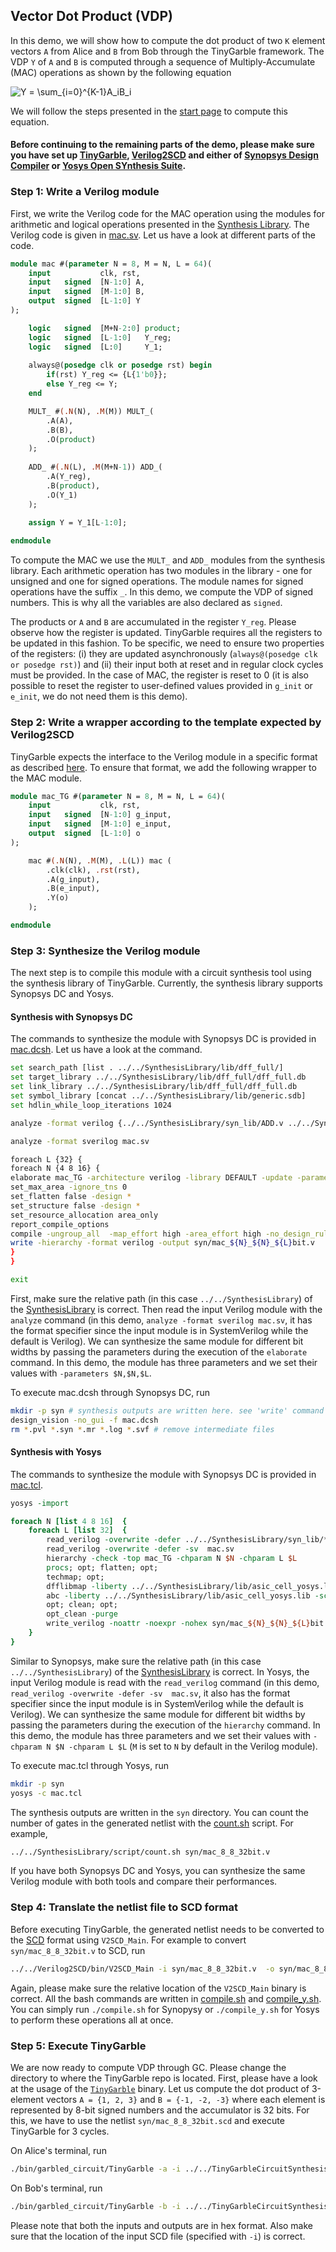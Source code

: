 ## Vector Dot Product (VDP)

In this demo, we will show how to compute the dot product of two `K` element vectors `A` from Alice and `B` from Bob through the TinyGarble framework.
The VDP `Y` of `A` and `B` is computed through a sequence of Multiply-Accumulate (MAC) operations as shown by the following equation

![Y = \sum_{i=0}^{K-1}A_iB_i](https://render.githubusercontent.com/render/math?math=Y%20%3D%20%5Csum_%7Bi%3D0%7D%5E%7BK-1%7DA_iB_i)

We will follow the steps presented in the [start page](/README.md) to compute this equation. 

#### Before continuing to the remaining parts of the demo, please make sure you have set up [TinyGarble](https://github.com/esonghori/TinyGarble), [Verilog2SCD](/Verilog2SCD) and either of [Synopsys Design Compiler](https://www.synopsys.com/implementation-and-signoff/rtl-synthesis-test/design-compiler-graphical.html) or [Yosys Open SYnthesis Suite](http://www.clifford.at/yosys/). 

### Step 1: Write a Verilog module

First, we write the Verilog code for the MAC operation using the modules for arithmetic and logical operations presented in the [Synthesis Library](/SynthesisLibrary/syn_lib). The Verilog code is given in [mac.sv](/demo/vdp/mac.sv). Let us have a look at different parts of the code. 

```SystemVerilog
module mac #(parameter N = 8, M = N, L = 64)( 
	input			clk, rst,
	input	signed	[N-1:0] A,
	input	signed	[M-1:0] B,
	output	signed	[L-1:0]	Y   
);

	logic	signed	[M+N-2:0] product; 
	logic	signed	[L-1:0]	  Y_reg;
	logic	signed	[L:0]	  Y_1;
	
	always@(posedge clk or posedge rst) begin
		if(rst) Y_reg <= {L{1'b0}};
		else Y_reg <= Y;
	end

	MULT_ #(.N(N), .M(M)) MULT_(
		.A(A),
		.B(B),
		.O(product)
	);	
	
	ADD_ #(.N(L), .M(M+N-1)) ADD_(
		.A(Y_reg),
		.B(product),
		.O(Y_1)
	); 
	
	assign Y = Y_1[L-1:0];

endmodule
```

To compute the MAC we use the `MULT_` and `ADD_` modules from the synthesis library. 
Each arithmetic operation has two modules in the library - one for unsigned and one for signed operations. 
The module names for signed operations have the suffix `_`. 
In this demo, we compute the VDP of signed numbers. This is why all the variables are also declared as `signed`.

The products or `A` and `B` are accumulated in the register `Y_reg`. 
Please observe how the register is updated. 
TinyGarble requires all the registers to be updated in this fashion. 
To be specific, we need to ensure two properties of the registers: (i) they are updated asynchronously (`always@(posedge clk or posedge rst)`) and (ii) their input both at reset and in regular clock cycles must be provided. 
In the case of MAC, the register is reset to 0 
(it is also possible to reset the register to user-defined values provided in `g_init` or `e_init`, we do not need them is this demo).


### Step 2: Write a wrapper according to the template expected by Verilog2SCD

TinyGarble expects the interface to the Verilog module in a specific format as described [here](/Verilog2SCD/README.md#circuit-format).
To ensure that format, we add the following wrapper to the MAC module. 

```SystemVerilog
module mac_TG #(parameter N = 8, M = N, L = 64)( 
	input			clk, rst,
	input	signed	[N-1:0] g_input,
	input	signed	[M-1:0] e_input,
	output	signed	[L-1:0]	o   
);

	mac #(.N(N), .M(M), .L(L)) mac (
		.clk(clk), .rst(rst),
		.A(g_input),
		.B(e_input),
		.Y(o) 	
	);

endmodule
```

### Step 3: Synthesize the Verilog module

The next step is to compile this module with a circuit synthesis tool using the synthesis library of TinyGarble.
Currently, the synthesis library supports Synopsys DC and Yosys. 

#### Synthesis with Synopsys DC

The commands to synthesize the module with Synopsys DC is provided in [mac.dcsh](/demo/vdp/mac.dcsh). Let us have a look at the command. 

```bash
set search_path [list . ../../SynthesisLibrary/lib/dff_full/]
set target_library ../../SynthesisLibrary/lib/dff_full/dff_full.db
set link_library ../../SynthesisLibrary/lib/dff_full/dff_full.db
set symbol_library [concat ../../SynthesisLibrary/lib/generic.sdb]
set hdlin_while_loop_iterations 1024

analyze -format verilog {../../SynthesisLibrary/syn_lib/ADD.v ../../SynthesisLibrary/syn_lib/ADD_.v ../../SynthesisLibrary/syn_lib/COMP.v ../../SynthesisLibrary/syn_lib/COUNT.v ../../SynthesisLibrary/syn_lib/DIV.v ../../SynthesisLibrary/syn_lib/DIV_.v ../../SynthesisLibrary/syn_lib/FA.v ../../SynthesisLibrary/syn_lib/MULT.v ../../SynthesisLibrary/syn_lib/MULT_.v ../../SynthesisLibrary/syn_lib/MUX.v ../../SynthesisLibrary/syn_lib/SHIFT_LEFT.v ../../SynthesisLibrary/syn_lib/SHIFT_RIGHT.v ../../SynthesisLibrary/syn_lib/SUB.v ../../SynthesisLibrary/syn_lib/SUB_.v ../../SynthesisLibrary/syn_lib/TwosComplement.v ../../SynthesisLibrary/syn_lib/square_root.v }

analyze -format sverilog mac.sv

foreach L {32} {
foreach N {4 8 16} {
elaborate mac_TG -architecture verilog -library DEFAULT -update -parameters $N,$N,$L
set_max_area -ignore_tns 0 
set_flatten false -design *
set_structure false -design *
set_resource_allocation area_only
report_compile_options
compile -ungroup_all  -map_effort high -area_effort high -no_design_rule
write -hierarchy -format verilog -output syn/mac_${N}_${N}_${L}bit.v
}
}

exit
```

First, make sure the relative path (in this case `../../SynthesisLibrary`) of the [SynthesisLibrary](/SynthesisLibrary) is correct.
Then read the input Verilog module with the `analyze` command (in this demo, `analyze -format sverilog mac.sv`, it has the format specifier since the input module is in SystemVerilog while the default is Verilog).
We can synthesize the same module for different bit widths by passing the parameters during the execution of the `elaborate` command. 
In this demo, the module has three parameters and we set their values with `-parameters $N,$N,$L`.

To execute mac.dcsh through Synopsys DC, run
```bash
mkdir -p syn # synthesis outputs are written here. see 'write' command at the end of the dcsh file
design_vision -no_gui -f mac.dcsh
rm *.pvl *.syn *.mr *.log *.svf # remove intermediate files
```

#### Synthesis with Yosys

The commands to synthesize the module with Synopsys DC is provided in [mac.tcl](/demo/vdp/mac.tcl).  

```tcl
yosys -import

foreach N [list 4 8 16]  {
	foreach L [list 32]  {
		read_verilog -overwrite -defer ../../SynthesisLibrary/syn_lib/*.v 
		read_verilog -overwrite -defer -sv  mac.sv 
		hierarchy -check -top mac_TG -chparam N $N -chparam L $L
		procs; opt; flatten; opt; 
		techmap; opt;
		dfflibmap -liberty ../../SynthesisLibrary/lib/asic_cell_yosys.lib
		abc -liberty ../../SynthesisLibrary/lib/asic_cell_yosys.lib -script ../../SynthesisLibrary/lib/script.abc; 
		opt; clean; opt;
		opt_clean -purge
		write_verilog -noattr -noexpr -nohex syn/mac_${N}_${N}_${L}bit.v
	}
}
```

Similar to Synopsys, make sure the relative path (in this case `../../SynthesisLibrary`) of the [SynthesisLibrary](/SynthesisLibrary) is correct.
In Yosys, the input Verilog module is read with the `read_verilog` command (in this demo, `read_verilog -overwrite -defer -sv  mac.sv`, it also has the format specifier since the input module is in SystemVerilog while the default is Verilog).
We can synthesize the same module for different bit widths by passing the parameters during the execution of the `hierarchy` command. 
In this demo, the module has three parameters and we set their values with `-chparam N $N -chparam L $L` (`M` is set to `N` by default in the Verilog module).

To execute mac.tcl through Yosys, run
```bash
mkdir -p syn
yosys -c mac.tcl
```

The synthesis outputs are written in the `syn` directory. 
You can count the number of gates in the generated netlist with the [count.sh](/SynthesisLibrary/script/count.sh) script.
For example,
```bash
../../SynthesisLibrary/script/count.sh syn/mac_8_8_32bit.v
```
If you have both Synopsys DC and Yosys, you can synthesize the same Verilog module with both tools and compare their performances. 

### Step 4: Translate the netlist file to SCD format

Before executing TinyGarble, the generated netlist needs to be converted to the [SCD](/Verilog2SCD) format using `V2SCD_Main`.
For example to convert `syn/mac_8_8_32bit.v` to SCD, run

```bash
../../Verilog2SCD/bin/V2SCD_Main -i syn/mac_8_8_32bit.v  -o syn/mac_8_8_32bit.scd --log2std
```
Again, please make sure the relative location of the `V2SCD_Main` binary is correct. 
All the bash commands are written in [compile.sh](/demo/vdp/compile.sh) and [compile_y.sh](/demo/vdp/compile_y.sh).
You can simply run `./compile.sh` for Synopysy or `./compile_y.sh` for Yosys to perform these operations all at once. 

### Step 5: Execute TinyGarble

We are now ready to compute VDP through GC. 
Please change the directory to where the TinyGarble repo is located. 
First, please have a look at the usage of the [`TinyGarble`](https://github.com/esonghori/TinyGarble#main-binary) binary. 
Let us compute the dot product of 3-element vectors `A = {1, 2, 3}` and `B = {-1, -2, -3}` where each element is represented by 8-bit signed numbers and the accumulator is 32 bits.
For this, we have to use the netlist `syn/mac_8_8_32bit.scd` and execute TinyGarble for 3 cycles. 

On Alice's terminal, run
```bash
./bin/garbled_circuit/TinyGarble -a -i ../../TinyGarbleCircuitSynthesis/demo/vdp/syn/mac_8_8_32bit.scd --input 010203 -c 3 --output_mode 2 --log2std 
```
On Bob's terminal, run
```bash
./bin/garbled_circuit/TinyGarble -b -i ../../TinyGarbleCircuitSynthesis/demo/vdp/syn/mac_8_8_32bit.scd --input FFFEFD -c 3 --output_mode 2 --log2std
```
Please note that both the inputs and outputs are in hex format. 
Also make sure that the location of the input SCD file (specified with `-i`) is correct.










